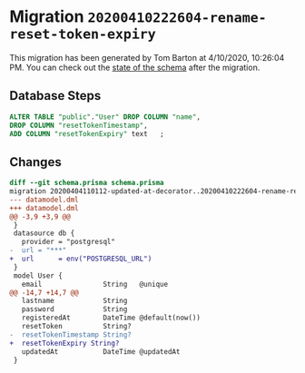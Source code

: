 # Migration `20200410222604-rename-reset-token-expiry`

This migration has been generated by Tom Barton at 4/10/2020, 10:26:04 PM.
You can check out the [state of the schema](./schema.prisma) after the migration.

## Database Steps

```sql
ALTER TABLE "public"."User" DROP COLUMN "name",
DROP COLUMN "resetTokenTimestamp",
ADD COLUMN "resetTokenExpiry" text   ;
```

## Changes

```diff
diff --git schema.prisma schema.prisma
migration 20200404110112-updated-at-decorator..20200410222604-rename-reset-token-expiry
--- datamodel.dml
+++ datamodel.dml
@@ -3,9 +3,9 @@
 }
 datasource db {
   provider = "postgresql"
-  url = "***"
+  url      = env("POSTGRESQL_URL")
 }
 model User {
   email               String   @unique
@@ -14,7 +14,7 @@
   lastname            String
   password            String
   registeredAt        DateTime @default(now())
   resetToken          String?
-  resetTokenTimestamp String?
+  resetTokenExpiry String?
   updatedAt           DateTime @updatedAt
 }
```


